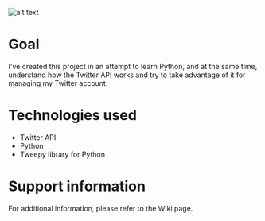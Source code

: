 
![alt text](https://socialify.git.ci/Ubikitina/Twittter/image?language=1&owner=1&theme=Light)

# Goal
I've created this project in an attempt to learn Python, and at the same time, understand how the Twitter API works and try to take advantage of it for managing my Twitter account.

# Technologies used
- Twitter API
- Python
- Tweepy library for Python

# Support information
For additional information, please refer to the Wiki page.
